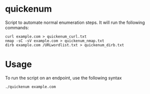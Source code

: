# quickenum
Script to automate normal enumeration steps.
It will run the following commands:  
 ```
 curl example.com > quickenum_curl.txt  
nmap -sC -sV example.com > quickenum_nmap.txt  
dirb example.com /URLwordlist.txt > quickenum_dirb.txt
 ``` 

# Usage
To run the script on an endpoint, use the following syntax  

`./quickenum example.com`
